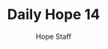 ---
image: /assets/img/daily-hope-default-artwork.png
title: Daily Hope 14
number: 14
categories:
  - Daily Hope
author: Hope Staff
notes: Daily Hope 14
embed: >-
  <iframe style="border-radius:12px" src="https://open.spotify.com/embed/episode/3uYwSU5FBsiR91FvHs4JtS?utm_source=generator" width="100%" height="352" frameBorder="0" allowfullscreen="" allow="autoplay; clipboard-write; encrypted-media; fullscreen; picture-in-picture" loading="lazy"></iframe>
---